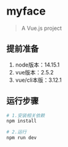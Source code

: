 # myface

> A Vue.js project


## 提前准备
1. node版本：14.15.1
2. vue版本：2.5.2
3. vue/cli本版：3.12.1

## 运行步骤

``` bash
# 1.安装相关依赖
npm install

# 2.运行
npm run dev
```
